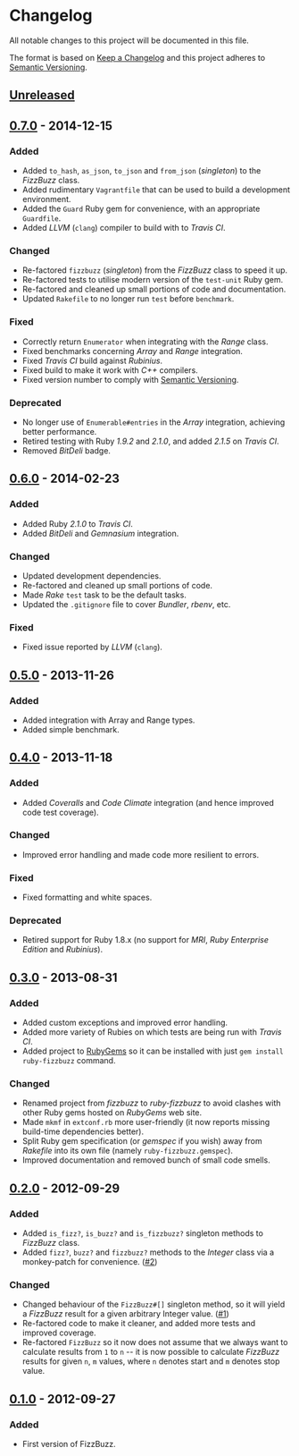 # Changelog

All notable changes to this project will be documented in this file.

The format is based on [Keep a Changelog](http://keepachangelog.com/en/1.0.0/)
and this project adheres to [Semantic Versioning](http://semver.org/spec/v2.0.0.html).

## [Unreleased]

## [0.7.0] - 2014-12-15
### Added

- Added `to_hash`, `as_json`, `to_json` and `from_json` (_singleton_) to the _FizzBuzz_ class.
- Added rudimentary `Vagrantfile` that can be used to build a development environment.
- Added the `Guard` Ruby gem for convenience, with an appropriate `Guardfile`.
- Added _LLVM_ (`clang`) compiler to build with to _Travis CI_.

### Changed

- Re-factored `fizzbuzz` (_singleton_) from the _FizzBuzz_ class to speed it up.
- Re-factored tests to utilise modern version of the `test-unit` Ruby gem.
- Re-factored and cleaned up small portions of code and documentation.
- Updated `Rakefile` to no longer run `test` before `benchmark`.

### Fixed

- Correctly return `Enumerator` when integrating with the _Range_ class.
- Fixed benchmarks concerning _Array_ and _Range_ integration.
- Fixed _Travis CI_ build against _Rubinius_.
- Fixed build to make it work with _C++_ compilers.
- Fixed version number to comply with [Semantic Versioning](http://semver.org/spec/v2.0.0.html).

### Deprecated

- No longer use of `Enumerable#entries` in the _Array_ integration, achieving
better performance.
- Retired testing with Ruby _1.9.2_ and _2.1.0_, and added _2.1.5_ on _Travis CI_.
- Removed _BitDeli_ badge.

## [0.6.0] - 2014-02-23
### Added

- Added Ruby _2.1.0_ to _Travis CI_.
- Added _BitDeli_ and _Gemnasium_ integration.

### Changed

- Updated development dependencies.
- Re-factored and cleaned up small portions of code.
- Made _Rake_ `test` task to be the default tasks.
- Updated the `.gitignore` file to cover _Bundler_, _rbenv_, etc.

### Fixed

- Fixed issue reported by _LLVM_ (`clang`).

## [0.5.0] - 2013-11-26
### Added

- Added integration with Array and Range types.
- Added simple benchmark.

## [0.4.0] - 2013-11-18
### Added

- Added _Coveralls_ and _Code Climate_ integration (and hence improved code test coverage).

### Changed

- Improved error handling and made code more resilient to errors.

### Fixed

- Fixed formatting and white spaces.

### Deprecated

- Retired support for Ruby 1.8.x (no support for _MRI_, _Ruby Enterprise Edition_ and _Rubinius_).

## [0.3.0] - 2013-08-31
### Added

- Added custom exceptions and improved error handling.
- Added more variety of Rubies on which tests are being run with _Travis CI_.
- Added project to [RubyGems](http://rubygems.org) so it can be installed with
just `gem install ruby-fizzbuzz` command.

### Changed

- Renamed project from _fizzbuzz_ to _ruby-fizzbuzz_ to avoid clashes with other
Ruby gems hosted on _RubyGems_ web site.
- Made `mkmf` in `extconf.rb` more user-friendly (it now reports missing build-time
dependencies better).
- Split Ruby gem specification (or _gemspec_ if you wish) away from _Rakefile_
into its own file (namely `ruby-fizzbuzz.gemspec`).
- Improved documentation and removed bunch of small code smells.

## [0.2.0] - 2012-09-29
### Added

- Added `is_fizz?`, `is_buzz?` and `is_fizzbuzz?` singleton methods to _FizzBuzz_ class.
- Added `fizz?`, `buzz?` and `fizzbuzz?` methods to the _Integer_ class via a monkey-patch
for convenience. ([#2](https://github.com/kwilczynski/ruby-fizzbuzz/issues/2))

### Changed

- Changed behaviour of the `FizzBuzz#[]` singleton method, so it will yield a _FizzBuzz_
result for a given arbitrary Integer value. ([#1](https://github.com/kwilczynski/ruby-fizzbuzz/issues/1))
- Re-factored code to make it cleaner, and added more tests and improved coverage.
- Re-factored `FizzBuzz` so it now does not assume that we always want to calculate
results from `1` to `n` -- it is now possible to calculate _FizzBuzz_ results for
given `n`, `m` values, where `n` denotes start and `m` denotes stop value.

## [0.1.0] - 2012-09-27
### Added

- First version of FizzBuzz.

[Unreleased]: https://github.com/kwilczynski/ruby-fizzbuzz/compare/v0.8.0...HEAD
[0.7.0]: https://github.com/kwilczynski/ruby-fizzbuzz/compare/v0.7.0...v0.8.0
[0.6.0]: https://github.com/kwilczynski/ruby-fizzbuzz/compare/v0.6.0...v0.7.0
[0.5.0]: https://github.com/kwilczynski/ruby-fizzbuzz/compare/v0.4.0...v0.5.0
[0.4.0]: https://github.com/kwilczynski/ruby-fizzbuzz/compare/v0.3.0...v0.4.0
[0.3.0]: https://github.com/kwilczynski/ruby-fizzbuzz/compare/v0.2.0...v0.3.0
[0.2.0]: https://github.com/kwilczynski/ruby-fizzbuzz/compare/v0.1.0...v0.2.0
[0.1.0]: https://github.com/kwilczynski/ruby-fizzbuzz/compare/0a6b1ba...v0.1.0
